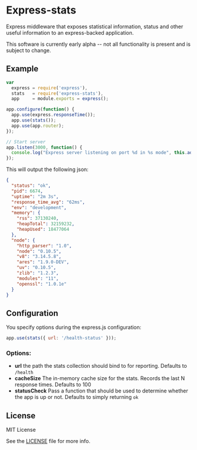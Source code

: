 # Express-stats
Express middleware that exposes statistical information, status and other useful information to an express-backed application.

This software is currently early alpha -- not all functionality is present and is subject to change.

## Example

```js
var
  express = require('express'),
  stats   = require('express-stats'),
  app     = module.exports = express();

app.configure(function() {
  app.use(express.responseTime());
  app.use(stats());
  app.use(app.router);
});

// Start server
app.listen(3000, function() {
  console.log("Express server listening on port %d in %s mode", this.address().port, app.settings.env);
});

```

This will output the following json:

```json
{
  "status": "ok",
  "pid": 6674,
  "uptime": "2m 3s",
  "response_time_avg": "62ms",
  "env": "development",
  "memory": {
    "rss": 37130240,
    "heapTotal": 32159232,
    "heapUsed": 18477064
  },
  "node": {
    "http_parser": "1.0",
    "node": "0.10.5",
    "v8": "3.14.5.8",
    "ares": "1.9.0-DEV",
    "uv": "0.10.5",
    "zlib": "1.2.3",
    "modules": "11",
    "openssl": "1.0.1e"
  }
}
```

## Configuration
You specify options during the express.js configuration:

```js
app.use(stats({ url: '/health-status' }));
```

### Options:
- **url** the path the stats collection should bind to for reporting.  Defaults to `/health`
- **cacheSize** The in-memory cache size for the stats.  Records the last N response times.  Defaults to 100
- **statusCheck** Pass a function that should be used to determine whether the app is up or not.  Defaults to simply returning `ok`



## License
MIT License  

See the [LICENSE](https://github.com/chieffancypants/express-stats/blob/master/LICENSE) file for more info.